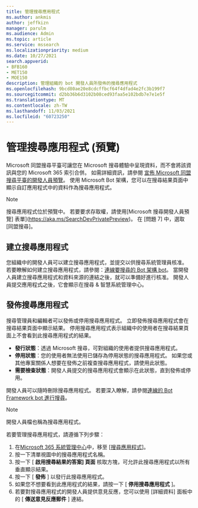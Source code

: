 ```yaml
---
title: 管理搜尋應用程式
ms.author: ankmis
author: jeffkizn
manager: parulm
ms.audience: Admin
ms.topic: article
ms.service: mssearch
ms.localizationpriority: medium
ms.date: 10/27/2021
search.appverid:
- BFB160
- MET150
- MOE150
description: 管理組織的 bot 開發人員所發佈的搜尋應用程式
ms.openlocfilehash: 9bcd80ae20e8cdcffbcf64f4dfad4e2fc3b199f7
ms.sourcegitcommit: d2bb36b6d3102b08ced93faa5e102bdb7e7e1e5f
ms.translationtype: MT
ms.contentlocale: zh-TW
ms.lasthandoff: 11/03/2021
ms.locfileid: "60723250"
---
```

# <a name="manage-search-apps-preview"></a>管理搜尋應用程式 (預覽) 

Microsoft 同盟搜尋平臺可讓您在 Microsoft 搜尋體驗中呈現資料，而不會將該資訊與您的 Microsoft 365 索引合併。 如需詳細資訊，請參閱 [宣佈 Microsoft 同盟搜尋平臺的開發人員預覽](https://techcommunity.microsoft.com/t5/microsoft-search-blog/announcing-developer-preview-of-the-microsoft-federated-search/ba-p/2480763)。 使用 Microsoft Bot 架構，您可以在搜尋結果頁面中顯示自訂應用程式中的資料作為搜尋應用程式。

> [!NOTE]
> 搜尋應用程式位於預覽中。 若要要求存取權，請使用[Microsoft 搜尋開發人員預覽] 表單](https://aka.ms/SearchDevPrivatePreview)。 在 [問題 7] 中，選取 [同盟搜尋]。

## <a name="create-search-apps"></a>建立搜尋應用程式

您組織中的開發人員可以建立搜尋應用程式，並提交以供搜尋系統管理員核准。 若要瞭解如何建立搜尋應用程式，請參閱：[連線要搜尋的 Bot 架構 bot](/azure/bot-service/bot-service-channel-connect-search)。 當開發人員建立搜尋應用程式和資料來源的連結之後，就可以準備好進行核准。 開發人員提交應用程式之後，它會顯示在搜尋 & 智慧系統管理中心。

## <a name="publish-search-apps"></a>發佈搜尋應用程式

搜尋管理員和編輯者可以發佈或停用搜尋應用程式。 立即發佈搜尋應用程式會在搜尋結果頁面中顯示結果。 停用搜尋應用程式表示組織中的使用者在搜尋結果頁面上不會看到此搜尋應用程式的結果。

- **發行狀態**：透過 Microsoft 搜尋，可對組織的使用者提供搜尋應用程式。
- **停用狀態**：您的使用者無法使用已儲存為停用狀態的搜尋應用程式。 如果您或其他專案關係人想要在發佈之前複查搜尋應用程式，請使用此狀態。
- **需要檢查狀態**：開發人員提交的搜尋應用程式會顯示在此狀態，直到發佈或停用。

開發人員可以隨時刪除搜尋應用程式。 若要深入瞭解，請參閱[連線的 Bot Framework bot 進行搜尋](/azure/bot-service/bot-service-channel-connect-search)。

> [!NOTE]
> 開發人員檔也稱為搜尋應用程式。

若要管理搜尋應用程式，請遵循下列步驟：

1. 在[Microsoft 365 系統管理中心](https://admin.microsoft.com/)中，移至 [[搜尋應用程式](https://admin.microsoft.com/Adminportal/Home#/MicrosoftSearch/searchapps)]。
1. 按一下清單視圖中的搜尋應用程式名稱。
1. 按一下 [ **啟用搜尋結果的答案] 頁面** 核取方塊，可允許此搜尋應用程式以所有垂直顯示結果。
1. 按一下 [ **發佈** ] 以發行此搜尋應用程式。
1. 如果您不想要看到此應用程式的結果，請按一下 [ **停用搜尋應用程式** ]。
1. 若要對搜尋應用程式的開發人員提供意見反應，您可以使用 [詳細資料] 面板中的 [ **傳送意見反應郵件** ] 連結。
